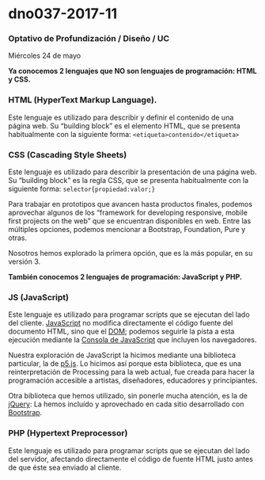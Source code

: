 # dno037-2017-11

### Optativo de Profundización / Diseño / UC

Miércoles 24 de mayo

**Ya conocemos 2 lenguajes que NO son lenguajes de programación: HTML y CSS.**

### HTML (HyperText Markup Language). 

Este lenguaje es utilizado para describir y definir el contenido de una página web. Su “building block” es el elemento HTML, que se presenta habitualmente con la siguiente forma: `<etiqueta>contenido</etiqueta>`

### CSS (Cascading Style Sheets)

Este lenguaje es utilizado para describir la presentación de una página web. Su “building block” es la regla CSS, que se presenta habitualmente con la siguiente forma: `selector{propiedad:valor;}`

Para trabajar en prototipos que avancen hasta productos finales, podemos aprovechar algunos de los “framework for developing responsive, mobile first projects on the web” que se encuentran disponibles en web. Entre las múltiples opciones, podemos mencionar a Bootstrap, Foundation, Pure y otras. 

Nosotros hemos explorado la primera opción, que es la más popular, en su versión 3.

**También conocemos 2 lenguajes de programación: JavaScript y PHP.**

### JS (JavaScript) 

Este lenguaje es utilizado para programar scripts que se ejecutan del lado del cliente. [JavaScript](https://developer.mozilla.org/es/docs/Web/JavaScript/Guide) no modifica directamente el código fuente del documento HTML, sino que el [DOM](https://es.wikipedia.org/wiki/Document_Object_Model); podemos seguirle la pista a esta ejecución mediante la [Consola de JavaScript](https://transferwise.com/es/help/article/2247654/tecnico-navegador/como-abrir-la-consola-de-tu-navegador) que incluyen los navegadores.

Nuestra exploración de JavaScript la hicimos mediante una biblioteca particular, la de [p5.js](https://p5js.org/). Lo hicimos así porque esta biblioteca, que es una reinterpretación de Processing para la web actual, fue creada para hacer la programación accesible a artistas, diseñadores, educadores y principiantes.

Otra biblioteca que hemos utilizado, sin ponerle mucha atención, es la de [jQuery](http://jquery.com/): La hemos incluído y aprovechado en cada sitio desarrollado con [Bootstrap](http://getbootstrap.com/).

### PHP (Hypertext Preprocessor)

Este lenguaje es utilizado para programar scripts que se ejecutan del lado del servidor, afectando directamente el código de fuente HTML justo antes de que éste sea enviado al cliente.  


